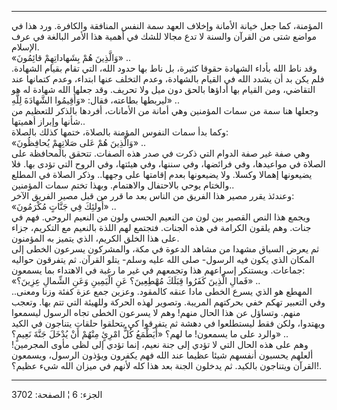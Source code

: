 ------------------------------------------------------------------------

المؤمنة، كما جعل خيانة الأمانة وإخلاف العهد سمة النفس المنافقة والكافرة.
ورد هذا في مواضع شتى من القرآن والسنة لا تدع مجالا للشك في أهمية هذا
الأمر البالغة في عرف الإسلام.  
«وَالَّذِينَ هُمْ بِشَهاداتِهِمْ قائِمُونَ» ..  
وقد ناط الله بأداء الشهادة حقوقا كثيرة، بل ناط بها حدود الله، التي تقام
بقيام الشهادة. فلم يكن بد أن يشدد الله في القيام بالشهادة، وعدم التخلف
عنها ابتداء، وعدم كتمانها عند التقاضي، ومن القيام بها أداؤها بالحق دون
ميل ولا تحريف. وقد جعلها الله شهادة له هو ليربطها بطاعته، فقال: «وَأَقِيمُوا
الشَّهادَةَ لِلَّهِ» ..  
وجعلها هنا سمة من سمات المؤمنين وهي أمانة من الأمانات، أفردها بالذكر
للتعظيم من شأنها وإبراز أهميتها..  
وكما بدأ سمات النفوس المؤمنة بالصلاة، ختمها كذلك بالصلاة:  
«وَالَّذِينَ هُمْ عَلى صَلاتِهِمْ يُحافِظُونَ» ..  
وهي صفة غير صفة الدوام التي ذكرت في صدر هذه الصفات. تتحقق بالمحافظة على
الصلاة في مواعيدها، وفي فرائضها، وفي سننها، وفي هيئتها، وفي الروح التي
تؤدى بها. فلا يضيعونها إهمالا وكسلا. ولا يضيعونها بعدم إقامتها على
وجهها.. وذكر الصلاة في المطلع والختام يوحي بالاحتفال والاهتمام. وبهذا
تختم سمات المؤمنين..  
وعندئذ يقرر مصير هذا الفريق من الناس بعد ما قرر من قبل مصير الفريق
الآخر:  
«أُولئِكَ فِي جَنَّاتٍ مُكْرَمُونَ» ..  
ويجمع هذا النص القصير بين لون من النعيم الحسي ولون من النعيم الروحي. فهم
في جنات. وهم يلقون الكرامة في هذه الجنات. فتجتمع لهم اللذة بالنعيم مع
التكريم، جزاء على هذا الخلق الكريم، الذي يتميز به المؤمنون.  
ثم يعرض السياق مشهدا من مشاهد الدعوة في مكة، والمشركون يسرعون الخطى إلى
المكان الذي يكون فيه الرسول- صلى الله عليه وسلم- يتلو القرآن. ثم يتفرقون
حواليه جماعات. ويستنكر إسراعهم هذا وتجمعهم في غير ما رغبة في الاهتداء
بما يسمعون:  
«فَمالِ الَّذِينَ كَفَرُوا قِبَلَكَ مُهْطِعِينَ؟ عَنِ الْيَمِينِ وَعَنِ الشِّمالِ عِزِينَ؟» ..  
المهطع هو الذي يسرع الخطى مادا عنقه كالمقود. وعزين جمع عزة كفئة وزنا
ومعنى.. وفي التعبير تهكم خفي بحركتهم المريبة. وتصوير لهذه الحركة وللهيئة
التي تتم بها. وتعجب منهم. وتساؤل عن هذا الحال منهم! وهم لا يسرعون الخطى
تجاه الرسول ليسمعوا ويهتدوا، ولكن فقط ليستطلعوا في دهشة ثم يتفرقوا كي
يتحلقوا حلقات يتناجون في الكيد والرد على ما يسمعون! ما لهم؟ «أَيَطْمَعُ كُلُّ
امْرِئٍ مِنْهُمْ أَنْ يُدْخَلَ جَنَّةَ نَعِيمٍ؟» ..  
وهم على هذه الحال التي لا تؤدي إلى جنة نعيم، إنما تؤدي إلى لظى مأوى
المجرمين! ألعلهم يحسبون أنفسهم شيئا عظيما عند الله فهم يكفرون ويؤذون
الرسول، ويسمعون القرآن ويتناجون بالكيد. ثم يدخلون الجنة بعد هذا كله
لأنهم في ميزان الله شيء عظيم؟!.

------------------------------------------------------------------------

الجزء: 6 ¦ الصفحة: 3702
